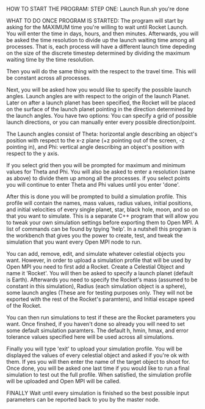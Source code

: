 HOW TO START THE PROGRAM:
STEP ONE: Launch Run.sh you're done

WHAT TO DO ONCE PROGRAM IS STARTED:
The program will start by asking for the MAXIMUM time you're willing to wait until Rocket Launch. You will enter the time in days, hours, and then minutes. 
Afterwards, you will be asked the time resolution to divide up the launch waiting time among all processes. That is, each process will have a different 
launch time depeding on the size of the discrete timestep determined by dividing the maximum waiting time by the time resolution.

Then you will do the same thing with the respect to the travel time. This will be constant across all processes.

Next, you will be asked how you would like to specify the possible launch angles. Launch angles are with respect to the origin of the launch Planet. Later on after
a launch planet has been specified, the Rocket will be placed on the surface of the launch planet pointing in the direction determined by the launch angles.
You have two options: You can specify a grid of possible launch directions, or you can manually enter every possible direction/point. 

The Launch angles consist of Theta: horizontal angle describing an object's position with respect to the x-z plane (+z pointing out of the screen, -z pointing in), and Phi: vertical angle describing
an object's position with respect to the y axis.

If you select grid then you will be prompted for maximum and minimum values for Theta and Phi. You will also be asked to enter a resolution (same as above) to divide them up among all the processes.
if you select points you will continue to enter Theta and Phi values until you enter 'done'.

After this is done you will be prompted to build a simulation profile. This profile will contain the names, mass values, radius values, initial positions, and initial velocities of every single
planet, star, black hole, moon, and so on that you want to simulate. This is a separate C++ program that will allow you to tweak your own simulation settings before exporting them to Open MPI.
A list of commands can be found by tpying 'help'. In a nutshell this program is the workbench that gives you the power to create, test, and tweak the simulation that you want every Open MPI
node to run.

You can add, remove, edit, and simulate whatever celestial objects you want. However, in order to upload a simulation profile that will be used by Open MPI you need to first add a Rocket.
Create a Celestial Object and name it 'Rocket'. You will then be asked to specify a launch planet (default is Earth). Afterwards you need to specify the Rocket's mass (assumed to be constant
in this simulation), Radius (each simulation object is a sphere), some launch angles (These are for testing purposes only. They will not be exported with the rest of the Rocket's paramters),
and Initial escape speed of the Rocket. 

You can then run simulations to test if these are the Rocket parameters you want. Once finshed, if you haven't done so already you will need to set some default simulation paramters. The 
default h, hmin, hmax, and error tolerance values specified here will be used across all simulations. 

Finally you will type 'exit' to upload your simulation profile. You will be displayed the values of every celestial object and asked if you're ok with them. If yes you will then enter the 
name of the target object to shoot for. Once done, you will be asked one last time if you would like to run a final simulation to test out the full profile. When satisfied, the simulation
profile will be uploaded and Open MPI will be called.

FINALLY
Wait until every simulation is finished so the best possible input parameters can be reported back to you by the master node.
